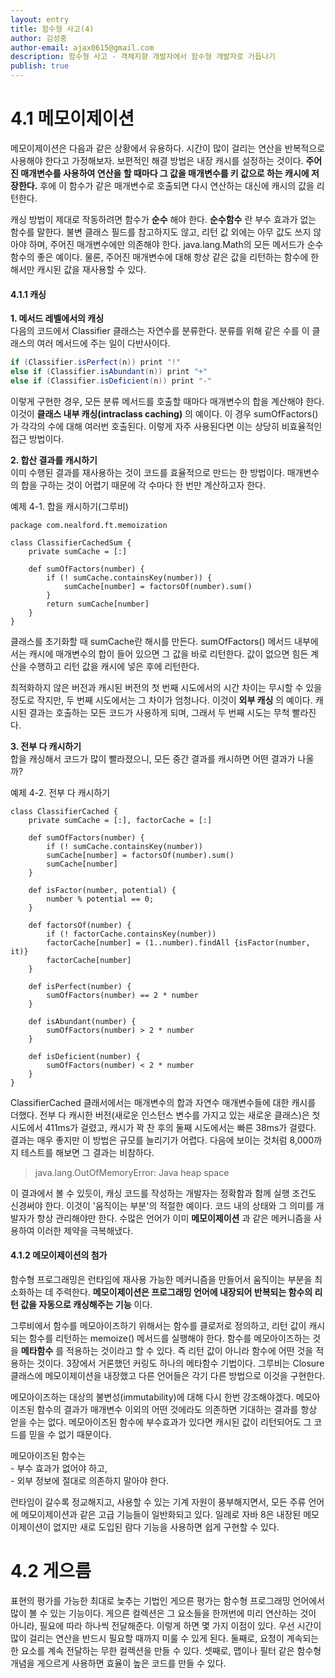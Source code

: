 ```yaml
---
layout: entry
title: 함수형 사고(4)
author: 김성중
author-email: ajax0615@gmail.com
description: 함수형 사고 - 객체지향 개발자에서 함수형 개발자로 거듭나기
publish: true
---
```


# 4.1 메모이제이션
메모이제이션은 다음과 같은 상황에서 유용하다. 시간이 많이 걸리는 연산을 반복적으로 사용해야 한다고 가정해보자. 보편적인 해결 방법은 내장 캐시를 설정하는 것이다. **주어진 매개변수를 사용하여 연산을 할 때마다 그 값을 매개변수를 키 값으로 하는 캐시에 저장한다.** 후에 이 함수가 같은 매개변수로 호출되면 다시 연산하는 대신에 캐시의 값을 리턴한다.

캐싱 방법이 제대로 작동하려면 함수가 **순수** 해야 한다. **순수함수** 란 부수 효과가 없는 함수를 말한다. 불변 클래스 필드를 참고하지도 않고, 리턴 값 외에는 아무 값도 쓰지 않아야 하며, 주어진 매개변수에만 의존해야 한다. java.lang.Math의 모든 메서드가 순수함수의 좋은 예이다. 물론, 주어진 매개변수에 대해 항상 같은 값을 리턴하는 함수에 한해서만 캐시된 값을 재사용할 수 있다.

#### **4.1.1 캐싱**
**1. 메서드 레벨에서의 캐싱**<br/>
다음의 코드에서 Classifier 클래스는 자연수를 분류한다. 분류를 위해 같은 수를 이 클래스의 여러 메서드에 주는 일이 다반사이다.

```java
if (Classifier.isPerfect(n)) print "!"
else if (Classifier.isAbundant(n)) print "+"
else if (Classifier.isDeficient(n)) print "-"
```

이렇게 구현한 경우, 모든 분류 메서드를 호출할 때마다 매개변수의 합을 계산해야 한다. 이것이 **클래스 내부 캐싱(intraclass caching)** 의 예이다. 이 경우 sumOfFactors()가 각각의 수에 대해 여러번 호출된다. 이렇게 자주 사용된다면 이는 상당히 비효율적인 접근 방법이다.

**2. 합산 결과를 캐시하기**<br/>
이미 수행된 결과를 재사용하는 것이 코드를 효율적으로 만드는 한 방법이다. 매개변수의 합을 구하는 것이 어렵기 때문에 각 수마다 한 번만 계산하고자 한다.

예제 4-1. 합을 캐시하기(그루비)

```
package com.nealford.ft.memoization

class ClassifierCachedSum {
    private sumCache = [:]

    def sumOfFactors(number) {
        if (! sumCache.containsKey(number)) {
            sumCache[number] = factorsOf(number).sum()
        }
        return sumCache[number]
    }
}
```

클래스를 초기화할 때 sumCache란 해시를 만든다. sumOfFactors() 메서드 내부에서는 캐시에 매개변수의 합이 들어 있으면 그 값을 바로 리턴한다. 값이 없으면 힘든 계산을 수행하고 리턴 값을 캐시에 넣은 후에 리턴한다.

최적화하지 않은 버전과 캐시된 버전의 첫 번째 시도에서의 시간 차이는 무시할 수 있을 정도로 작지만, 두 번째 시도에서는 그 차이가 엄청나다. 이것이 **외부 캐싱** 의 예이다. 캐시된 결과는 호출하는 모든 코드가 사용하게 되며, 그래서 두 번째 시도는 무척 빨라진다.

**3. 전부 다 캐시하기**<br/>
합을 캐싱해서 코드가 많이 빨라졌으니, 모든 중간 결과를 캐시하면 어떤 결과가 나올까?

예제 4-2. 전부 다 캐시하기

```
class ClassifierCached {
    private sumCache = [:], factorCache = [:]

    def sumOfFactors(number) {
        if (! sumCache.containsKey(number))
        sumCache[number] = factorsOf(number).sum()
        sumCache[number]
    }

    def isFactor(number, potential) {
        number % potential == 0;
    }

    def factorsOf(number) {
        if (! factorCache.containsKey(number))
        factorCache[number] = (1..number).findAll {isFactor(number, it)}
        factorCache[number]
    }

    def isPerfect(number) {
        sumOfFactors(number) == 2 * number
    }

    def isAbundant(number) {
        sumOfFactors(number) > 2 * number
    }

    def isDeficient(number) {
        sumOfFactors(number) < 2 * number
    }
}
```

ClassifierCached 클래서에서는 매개변수의 합과 자연수 매개변수들에 대한 캐시를 더했다. 전부 다 캐시한 버전(새로운 인스턴스 변수를 가지고 있는 새로운 클래스)은 첫 시도에서 411ms가 걸렸고, 캐시가 꽉 찬 후의 둘째 시도에서는 빠른 38ms가 걸렸다. 결과는 매우 좋지만 이 방법은 규모를 늘리기가 어렵다. 다음에 보이는 것처럼 8,000까지 테스트를 해보면 그 결과는 비참하다.

> java.lang.OutOfMemoryError: Java heap space

이 결과에서 볼 수 있듯이, 캐싱 코드를 작성하는 개발자는 정확함과 함께 실행 조건도 신경써야 한다. 이것이 '움직이는 부분'의 적절한 예이다. 코드 내의 상태와 그 의미를 개발자가 항상 관리해야만 한다. 수많은 언어가 이미 **메모이제이션** 과 같은 메커니즘을 사용하여 이러한 제약을 극복해냈다.

#### **4.1.2 메모이제이션의 첨가**
함수형 프로그래밍은 런타임에 재사용 가능한 메커니즘을 만들어서 움직이는 부분을 최소화하는 데 주력한다. **메모이제이션은 프로그래밍 언어에 내장되어 반복되는 함수의 리턴 값을 자동으로 캐싱해주는 기능** 이다.

그루비에서 함수를 메모아이즈하기 위해서는 함수를 클로저로 정의하고, 리턴 값이 캐시되는 함수를 리턴하는 memoize() 메서드를 실행해야 한다. 함수를 메모아이즈하는 것을 **메타함수** 를 적용하는 것이라고 할 수 있다. 즉 리턴 값이 아니라 함수에 어떤 것을 적용하는 것이다. 3장에서 거론했던 커링도 하나의 메타함수 기법이다. 그루비는 Closure 클래스에 메모이제이션을 내장했고 다른 언어들은 각기 다른 방법으로 이것을 구현한다.

메모아이즈하는 대상의 불변성(immutability)에 대해 다시 한번 강조해야겠다. 메모아이즈된 함수의 결과가 매개변수 이외의 어떤 것에라도 의존하면 기대하는 결과를 항상 얻을 수는 없다. 메모아이즈된 함수에 부수효과가 있다면 캐시된 값이 리턴되어도 그 코드를 믿을 수 없기 때문이다.

메모아이즈된 함수는<br/>
    - 부수 효과가 없어야 하고,<br/>
    - 외부 정보에 절대로 의존하지 말아야 한다.

런타임이 갈수록 정교해지고, 사용할 수 있는 기계 자원이 풍부해지면서, 모든 주류 언어에 메모이제이션과 같은 고급 기능들이 일반화되고 있다. 일례로 자바 8은 내장된 메모이제이션이 없지만 새로 도입된 람다 기능을 사용하면 쉽게 구현할 수 있다.

# 4.2 게으름
표현의 평가를 가능한 최대로 늦추는 기법인 게으른 평가는 함수형 프로그래밍 언어에서 많이 볼 수 있는 기능이다. 게으른 컬렉션은 그 요소들을 한꺼번에 미리 연산하는 것이 아니라, 필요에 따라 하나씩 전달해준다. 이렇게 하면 몇 가지 이점이 있다. 우선 시간이 많이 걸리는 연산을 반드시 필요할 때까지 미룰 수 있게 된다. 둘째로, 요청이 계속되는 한 요소를 계속 전달하는 무한 컬렉션을 만들 수 있다. 셋째로, 맵이나 필터 같은 함수형 개념을 게으르게 사용하면 효율이 높은 코드를 만들 수 있다.
